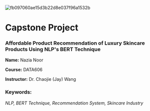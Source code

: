 ![fb097060ae15d3b22d8e037f96a1532b](https://user-images.githubusercontent.com/78176162/173253781-b5678b87-6213-4ffe-bc0c-70cc659f4493.jpg)

# Capstone Project

### Affordable Product Recommendation of Luxury Skincare Products Using NLP's BERT Technique


**Name:** Nazia Noor

**Course:** DATA606

**Instructor:** Dr. Chaojie (Jay) Wang

### Keywords: 

*NLP, BERT Technique, Recommendation System, Skincare Industry*

